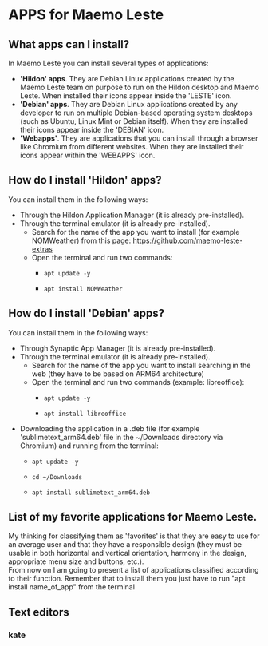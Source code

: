 # APPS for Maemo Leste

## What apps can I install?
In Maemo Leste you can install several types of applications:  
- <b>'Hildon' apps</b>. They are Debian Linux applications created by the Maemo Leste team on purpose to run on the Hildon desktop and Maemo Leste. When installed their icons appear inside the 'LESTE' icon.  
- <b>'Debian' apps</b>. They are Debian Linux applications created by any developer to run on multiple Debian-based operating system desktops (such as Ubuntu, Linux Mint or Debian itself). When they are installed their icons appear inside the 'DEBIAN' icon.  
- <b>'Webapps'</b>. They are applications that you can install through a browser like Chromium from different websites. When they are installed their icons appear within the 'WEBAPPS' icon.  

## How do I install 'Hildon' apps?
You can install them in the following ways:
- Through the Hildon Application Manager (it is already pre-installed).
- Through the terminal emulator (it is already pre-installed).
  - Search for the name of the app you want to install (for example NOMWeather) from this page: https://github.com/maemo-leste-extras
  - Open the terminal and run two commands:
    -     apt update -y
    -     apt install NOMWeather

## How do I install 'Debian' apps?
You can install them in the following ways:
- Through Synaptic App Manager (it is already pre-installed).
- Through the terminal emulator (it is already pre-installed).
  - Search for the name of the app you want to install searching in the web (they have to be based on ARM64 architecture)
  - Open the terminal and run two commands (example: libreoffice):
    -     apt update -y
    -     apt install libreoffice
- Downloading the application in a .deb file (for example 'sublimetext_arm64.deb' file in the ~/Downloads directory via Chromium) and running from the terminal:
    -     apt update -y
    -     cd ~/Downloads
    -     apt install sublimetext_arm64.deb

## List of my favorite applications for Maemo Leste.
My thinking for classifying them as 'favorites' is that they are easy to use for an average user and that they have a responsible design (they must be usable in both horizontal and vertical orientation, harmony in the design, appropriate menu size and buttons, etc.).  
From now on I am going to present a list of applications classified according to their function. Remember that to install them you just have to run "apt install name_of_app" from the terminal  
## Text editors
### kate
### 

### 
